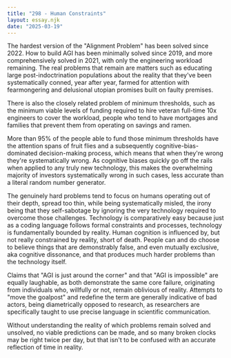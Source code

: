 ```yaml
---
title: "298 - Human Constraints"
layout: essay.njk
date: "2025-03-19"
---
```


The hardest version of the "Alignment Problem" has been solved since 2022. How to build AGI has been minimally solved since 2019, and more comprehensively solved in 2021, with only the engineering workload remaining. The real problems that remain are matters such as educating large post-indoctrination populations about the reality that they've been systematically conned, year after year, farmed for attention with fearmongering and delusional utopian promises built on faulty premises.

There is also the closely related problem of minimum thresholds, such as the minimum viable levels of funding required to hire veteran full-time 10x engineers to cover the workload, people who tend to have mortgages and families that prevent them from operating on savings and ramen. 

More than 95% of the people able to fund those minimum thresholds have the attention spans of fruit flies and a subsequently cognitive-bias-dominated decision-making process, which means that when they're wrong they're systematically wrong. As cognitive biases quickly go off the rails when applied to any truly new technology, this makes the overwhelming majority of investors systematically wrong in such cases, less accurate than a literal random number generator.

The genuinely hard problems tend to focus on humans operating out of their depth, spread too thin, while being systematically misled, the irony being that they self-sabotage by ignoring the very technology required to overcome those challenges. Technology is comparatively easy because just as a coding language follows formal constraints and processes, technology is fundamentally bounded by reality. Human cognition is influenced by, but not really constrained by reality, short of death. People can and do choose to believe things that are demonstrably false, and even mutually exclusive, aka cognitive dissonance, and that produces much harder problems than the technology itself.

Claims that "AGI is just around the corner" and that "AGI is impossible" are equally laughable, as both demonstrate the same core failure, originating from individuals who, willfully or not, remain oblivious of reality. Attempts to "move the goalpost" and redefine the term are generally indicative of bad actors, being diametrically opposed to research, as researchers are specifically taught to use precise language in scientific communication.

Without understanding the reality of which problems remain solved and unsolved, no viable predictions can be made, and so many broken clocks may be right twice per day, but that isn't to be confused with an accurate reflection of time in reality.

